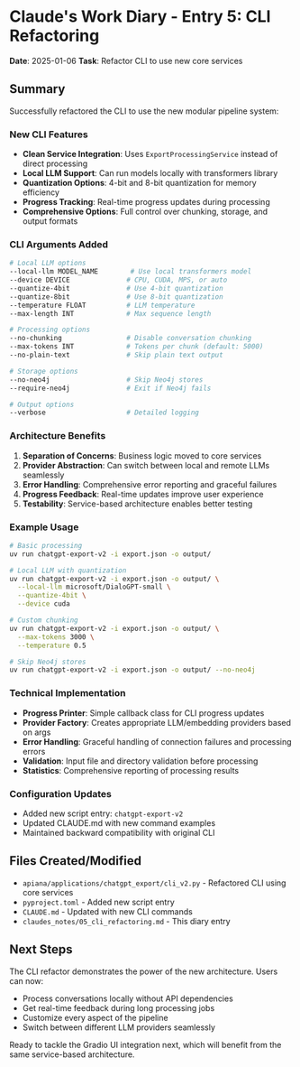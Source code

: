 # Claude's Work Diary - Entry 5: CLI Refactoring

**Date**: 2025-01-06
**Task**: Refactor CLI to use new core services

## Summary

Successfully refactored the CLI to use the new modular pipeline system:

### New CLI Features
- **Clean Service Integration**: Uses `ExportProcessingService` instead of direct processing
- **Local LLM Support**: Can run models locally with transformers library
- **Quantization Options**: 4-bit and 8-bit quantization for memory efficiency
- **Progress Tracking**: Real-time progress updates during processing
- **Comprehensive Options**: Full control over chunking, storage, and output formats

### CLI Arguments Added
```bash
# Local LLM options
--local-llm MODEL_NAME        # Use local transformers model
--device DEVICE              # CPU, CUDA, MPS, or auto
--quantize-4bit              # Use 4-bit quantization
--quantize-8bit              # Use 8-bit quantization
--temperature FLOAT          # LLM temperature
--max-length INT             # Max sequence length

# Processing options
--no-chunking                # Disable conversation chunking
--max-tokens INT             # Tokens per chunk (default: 5000)
--no-plain-text              # Skip plain text output

# Storage options
--no-neo4j                   # Skip Neo4j stores
--require-neo4j              # Exit if Neo4j fails

# Output options
--verbose                    # Detailed logging
```

### Architecture Benefits
1. **Separation of Concerns**: Business logic moved to core services
2. **Provider Abstraction**: Can switch between local and remote LLMs seamlessly
3. **Error Handling**: Comprehensive error reporting and graceful failures
4. **Progress Feedback**: Real-time updates improve user experience
5. **Testability**: Service-based architecture enables better testing

### Example Usage
```bash
# Basic processing
uv run chatgpt-export-v2 -i export.json -o output/

# Local LLM with quantization
uv run chatgpt-export-v2 -i export.json -o output/ \
  --local-llm microsoft/DialoGPT-small \
  --quantize-4bit \
  --device cuda

# Custom chunking
uv run chatgpt-export-v2 -i export.json -o output/ \
  --max-tokens 3000 \
  --temperature 0.5

# Skip Neo4j stores
uv run chatgpt-export-v2 -i export.json -o output/ --no-neo4j
```

### Technical Implementation
- **Progress Printer**: Simple callback class for CLI progress updates
- **Provider Factory**: Creates appropriate LLM/embedding providers based on args
- **Error Handling**: Graceful handling of connection failures and processing errors
- **Validation**: Input file and directory validation before processing
- **Statistics**: Comprehensive reporting of processing results

### Configuration Updates
- Added new script entry: `chatgpt-export-v2`
- Updated CLAUDE.md with new command examples
- Maintained backward compatibility with original CLI

## Files Created/Modified
- `apiana/applications/chatgpt_export/cli_v2.py` - Refactored CLI using core services
- `pyproject.toml` - Added new script entry
- `CLAUDE.md` - Updated with new CLI commands
- `claudes_notes/05_cli_refactoring.md` - This diary entry

## Next Steps

The CLI refactor demonstrates the power of the new architecture. Users can now:
- Process conversations locally without API dependencies
- Get real-time feedback during long processing jobs
- Customize every aspect of the pipeline
- Switch between different LLM providers seamlessly

Ready to tackle the Gradio UI integration next, which will benefit from the same service-based architecture.